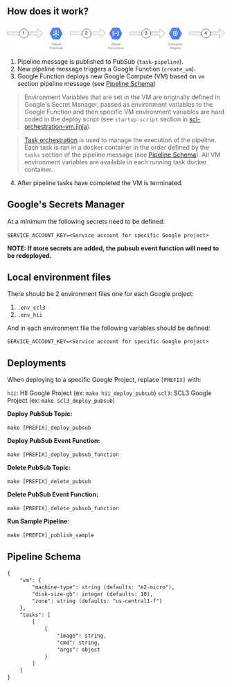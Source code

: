 ## How does it work?

![Task Pipeline](images/task_pipeline.png)


1. Pipeline message is published to PubSub (`task-pipeline`).
2. New pipeline message triggers a Google Function (`create_vm`).
3. Google Function deploys new Google Compute (VM) based on `vm` section pipeline message (see [Pipeline Schema](#pipeline-schema))
   
> Environment Variables that are set in the VM are originally defined in Google's Secret Manager, passed as environment variables to the Google Function and then specific VM environment variables are hard coded in the deploy script (see `startup-script` section in [scl-orchestration-vm.jinja](functions/create_orchestration_vm/scl-orchestration-vm.jinja)).

> [Task orchestration](https://github.com/SpeciesConservationLandscapes/task_orchestration) is used to manage the execution of the pipeline.  Each task is ran in a docker container in the order defined by the `tasks` section of the pipeline message (see [Pipeline Schema](#pipeline-schema)).  All VM environment variables are available in each running task docker container.

4. After pipeline tasks have completed the VM is terminated.

## Google's Secrets Manager


At a minimum the following secrets need to be defined:

`SERVICE_ACCOUNT_KEY=<Service account for specific Google project>`

**NOTE: If more secrets are added, the pubsub event function will need to be redeployed.**


## Local environment files

There should be 2 environment files one for each Google project:

1. `.env_scl3`
2. `.env_hii`

And in each environment file the following variables should be defined:

```
SERVICE_ACCOUNT_KEY=<Service account for specific Google project>
```

## Deployments

When deploying to a specific Google Project, replace `[PREFIX]` with:

`hii`: HII Google Project (ex: `make hii_deploy_pubsub`)
`scl3`: SCL3 Google Project (ex: `make scl3_deploy_pubsub`)

**Deploy PubSub Topic:**

`make [PREFIX]_deploy_pubsub`

**Deploy PubSub Event Function:**

`make [PREFIX]_deploy_pubsub_function`

**Delete PubSub Topic:**

`make [PREFIX]_delete_pubsub`

**Delete PubSub Event Function:**

`make [PREFIX]_delete_pubsub_function`

**Run Sample Pipeline:**

`make [PREFIX]_publish_sample`



## Pipeline Schema


```
{
    "vm": {
        "machine-type": string (defaults: "e2-micro"),
        "disk-size-gb": integer (defaults: 10),
        "zone": string (defaults: "us-central1-f")
    },
    "tasks": [
        [
            {
                "image": string,
                "cmd": string,
                "args": object
            }
        ]
    ]
}
```